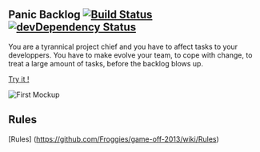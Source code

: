 ## Panic Backlog [![Build Status](https://travis-ci.org/Froggies/game-off-2013.png?branch=master)](https://travis-ci.org/Froggies/game-off-2013) [![devDependency Status](https://david-dm.org/froggies/game-off-2013/dev-status.png)](https://david-dm.org/froggies/game-off-2013#info=devDependencies)

You are a tyrannical project chief and you have to affect tasks to your developpers. You have to make evolve your team, to cope with change, to treat a large amount of tasks, before the backlog blows up.

[Try it !](http://froggies.github.io/game-off-2013/)

![First Mockup](https://raw.github.com/Froggies/game-off-2013/master/screenshots/animate.gif)

## Rules
[Rules] (https://github.com/Froggies/game-off-2013/wiki/Rules)
